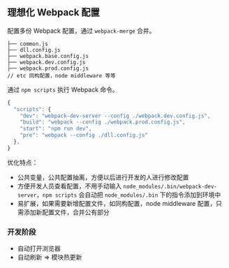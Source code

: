 ## 理想化 Webpack 配置

配置多份 Webpack 配置，通过 `webpack-merge` 合并。

```
├── common.js
├── dll.config.js
├── webpack.base.config.js
├── webpack.dev.config.js
├── webpack.prod.config.js
// etc 同构配置，node middleware 等等
```

通过 `npm scripts` 执行 Webpack 命令。

```js
{  
  "scripts": {
    "dev": "webpack-dev-server --config ./webpack.dev.config.js",
    "build": "webpack --config ./webpack.prod.config.js",
    "start": "npm run dev",
    "pre": "webpack --config ./dll.config.js"
  },
}
```

优化特点：

* 公共变量，公共配置抽离，方便以后进行开发的人进行修改配置
* 方便开发人员查看配置，不用手动输入 `node_modules/.bin/webpack-dev-server`，`npm scripts` 会自动把 `node_modules/.bin` 下的指令添加到环境中
* 易扩展，如果需要新增配置文件，如同构配置，node middleware 配置，只需添加新配置文件，合并公有部分

### 开发阶段

* 自动打开浏览器
* 自动刷新 => 模块热更新

